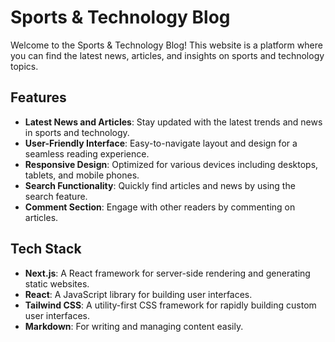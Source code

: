 # Sports & Technology Blog

Welcome to the Sports & Technology Blog! This website is a platform where you can find the latest news, articles, and insights on sports and technology topics.

## Features

- **Latest News and Articles**: Stay updated with the latest trends and news in sports and technology.
- **User-Friendly Interface**: Easy-to-navigate layout and design for a seamless reading experience.
- **Responsive Design**: Optimized for various devices including desktops, tablets, and mobile phones.
- **Search Functionality**: Quickly find articles and news by using the search feature.
- **Comment Section**: Engage with other readers by commenting on articles.

## Tech Stack

- **Next.js**: A React framework for server-side rendering and generating static websites.
- **React**: A JavaScript library for building user interfaces.
- **Tailwind CSS**: A utility-first CSS framework for rapidly building custom user interfaces.
- **Markdown**: For writing and managing content easily.
